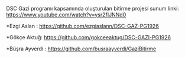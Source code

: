 
DSC Gazi programı kapsamında oluşturulan bitirme projesi sunum linki:
https://www.youtube.com/watch?v=ysr2fIJNNd0

*Ezgi Aslan : https://github.com/ezgiaslann/DSC-GAZ-PG1926

*Gökçe Aktuğ: https://github.com/gokceeaktug/DSC-GAZI-PG1926

*Büşra Ayverdi : https://github.com/busraayverdi/GaziBitirme

